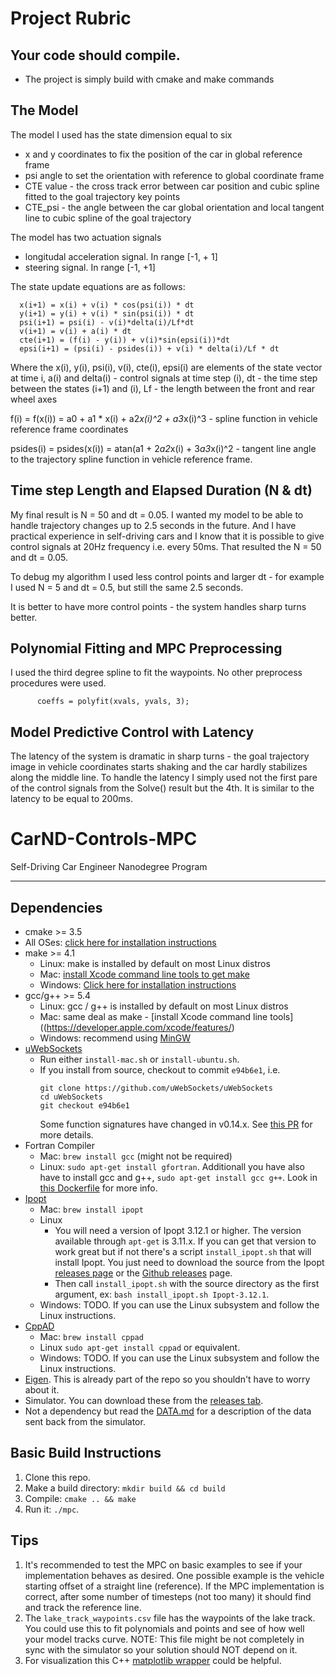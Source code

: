 # Project Rubric

## Your code should compile.
* The project is simply build with cmake and make commands

## The Model
The model I used has the state dimension equal to six
* x and y coordinates to fix the position of the car in global reference frame
* psi angle to set the orientation with reference to global coordinate frame
* CTE value - the cross track error between car position and cubic spline fitted to the goal trajectory key points
* CTE_psi - the angle between the car global orientation and local tangent line to cubic spline of the goal trajectory

The model has two actuation signals
* longitudal acceleration signal. In range [-1, + 1]
* steering signal. In range [-1, +1]

The state update equations are as follows:


      x(i+1) = x(i) + v(i) * cos(psi(i)) * dt
      y(i+1) = y(i) + v(i) * sin(psi(i)) * dt
      psi(i+1) = psi(i) - v(i)*delta(i)/Lf*dt
      v(i+1) = v(i) + a(i) * dt
      cte(i+1) = (f(i) - y(i)) + v(i)*sin(epsi(i))*dt
      epsi(i+1) = (psi(i) - psides(i)) + v(i) * delta(i)/Lf * dt


Where the x(i), y(i), psi(i), v(i), cte(i), epsi(i) are elements of the state vector at time i, a(i) and delta(i) - control signals at time step (i), dt - the time step between the states (i+1) and (i), Lf - the length between the front and rear wheel axes

f(i) = f(x(i)) = a0 + a1 * x(i) + a2*x(i)^2 + a3*x(i)^3 - spline function in vehicle reference frame coordinates

psides(i) = psides(x(i)) = atan(a1 + 2*a2*x(i) + 3*a3*x(i)^2 - tangent line angle to the trajectory spline function in vehicle reference frame.


## Time step Length and Elapsed Duration (N & dt)
My final result is N = 50 and dt = 0.05. I wanted my model to be able to handle trajectory changes up to 2.5 seconds in the future. And I have practical experience in self-driving cars and I know that it is possible to give control signals at 20Hz frequency i.e. every 50ms. That resulted the N = 50 and dt = 0.05.

To debug my algorithm I used less control points and larger dt - for example I used N = 5 and dt = 0.5, but still the same 2.5 seconds.

It is better to have more control points - the system handles sharp turns better.

## Polynomial Fitting and MPC Preprocessing

I used the third degree spline to fit the waypoints. No other preprocess procedures were used.

          coeffs = polyfit(xvals, yvals, 3);




## Model Predictive Control with Latency

The latency of the system is dramatic in sharp turns - the goal trajectory image in vehicle coordinates starts shaking and the car hardly stabilizes along the middle line. To handle the latency I simply used not the first pare of the control signals from the Solve() result but the 4th. It is similar to the latency to be equal to  200ms.




# CarND-Controls-MPC
Self-Driving Car Engineer Nanodegree Program

---

## Dependencies

* cmake >= 3.5
 * All OSes: [click here for installation instructions](https://cmake.org/install/)
* make >= 4.1
  * Linux: make is installed by default on most Linux distros
  * Mac: [install Xcode command line tools to get make](https://developer.apple.com/xcode/features/)
  * Windows: [Click here for installation instructions](http://gnuwin32.sourceforge.net/packages/make.htm)
* gcc/g++ >= 5.4
  * Linux: gcc / g++ is installed by default on most Linux distros
  * Mac: same deal as make - [install Xcode command line tools]((https://developer.apple.com/xcode/features/)
  * Windows: recommend using [MinGW](http://www.mingw.org/)
* [uWebSockets](https://github.com/uWebSockets/uWebSockets)
  * Run either `install-mac.sh` or `install-ubuntu.sh`.
  * If you install from source, checkout to commit `e94b6e1`, i.e.
    ```
    git clone https://github.com/uWebSockets/uWebSockets 
    cd uWebSockets
    git checkout e94b6e1
    ```
    Some function signatures have changed in v0.14.x. See [this PR](https://github.com/udacity/CarND-MPC-Project/pull/3) for more details.
* Fortran Compiler
  * Mac: `brew install gcc` (might not be required)
  * Linux: `sudo apt-get install gfortran`. Additionall you have also have to install gcc and g++, `sudo apt-get install gcc g++`. Look in [this Dockerfile](https://github.com/udacity/CarND-MPC-Quizzes/blob/master/Dockerfile) for more info.
* [Ipopt](https://projects.coin-or.org/Ipopt)
  * Mac: `brew install ipopt`
  * Linux
    * You will need a version of Ipopt 3.12.1 or higher. The version available through `apt-get` is 3.11.x. If you can get that version to work great but if not there's a script `install_ipopt.sh` that will install Ipopt. You just need to download the source from the Ipopt [releases page](https://www.coin-or.org/download/source/Ipopt/) or the [Github releases](https://github.com/coin-or/Ipopt/releases) page.
    * Then call `install_ipopt.sh` with the source directory as the first argument, ex: `bash install_ipopt.sh Ipopt-3.12.1`. 
  * Windows: TODO. If you can use the Linux subsystem and follow the Linux instructions.
* [CppAD](https://www.coin-or.org/CppAD/)
  * Mac: `brew install cppad`
  * Linux `sudo apt-get install cppad` or equivalent.
  * Windows: TODO. If you can use the Linux subsystem and follow the Linux instructions.
* [Eigen](http://eigen.tuxfamily.org/index.php?title=Main_Page). This is already part of the repo so you shouldn't have to worry about it.
* Simulator. You can download these from the [releases tab](https://github.com/udacity/self-driving-car-sim/releases).
* Not a dependency but read the [DATA.md](./DATA.md) for a description of the data sent back from the simulator.


## Basic Build Instructions


1. Clone this repo.
2. Make a build directory: `mkdir build && cd build`
3. Compile: `cmake .. && make`
4. Run it: `./mpc`.

## Tips

1. It's recommended to test the MPC on basic examples to see if your implementation behaves as desired. One possible example
is the vehicle starting offset of a straight line (reference). If the MPC implementation is correct, after some number of timesteps
(not too many) it should find and track the reference line.
2. The `lake_track_waypoints.csv` file has the waypoints of the lake track. You could use this to fit polynomials and points and see of how well your model tracks curve. NOTE: This file might be not completely in sync with the simulator so your solution should NOT depend on it.
3. For visualization this C++ [matplotlib wrapper](https://github.com/lava/matplotlib-cpp) could be helpful.
